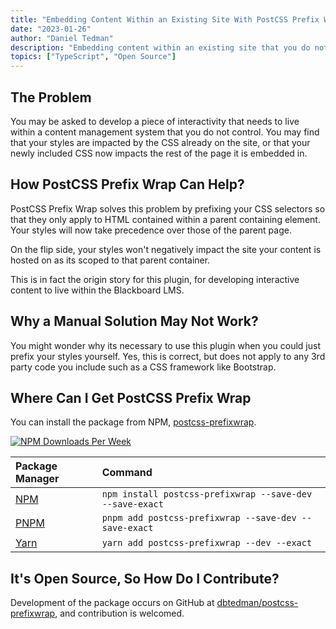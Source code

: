 ```yaml
---
title: "Embedding Content Within an Existing Site With PostCSS Prefix Wrap"
date: "2023-01-26"
author: "Daniel Tedman"
description: "Embedding content within an existing site that you do not control, can be made possible with PostCSS Prefix Wrap, including third party libraries that you do not maintain."
topics: ["TypeScript", "Open Source"]
---
```


## The Problem

You may be asked to develop a piece of interactivity that needs to live within a content management system that you do not control. You may find that your styles are impacted by the CSS already on the site, or that your newly included CSS now impacts the rest of the page it is embedded in.

## How PostCSS Prefix Wrap Can Help?

PostCSS Prefix Wrap solves this problem by prefixing your CSS selectors so that they only apply to HTML contained within a parent containing element. Your styles will now take precedence over those of the parent page.

On the flip side, your styles won't negatively impact the site your content is hosted on as its scoped to that parent container.

This is in fact the origin story for this plugin, for developing interactive content to live within the Blackboard LMS.

## Why a Manual Solution May Not Work?

You might wonder why its necessary to use this plugin when you could just prefix your styles yourself. Yes, this is correct, but does not apply to any 3rd party code you include such as a CSS framework like Bootstrap.

## Where Can I Get PostCSS Prefix Wrap

You can install the package from NPM, [postcss-prefixwrap](https://www.npmjs.com/package/postcss-prefixwrap).

[![NPM Downloads Per Week](https://img.shields.io/npm/dw/postcss-prefixwrap?color=blue&logo=npm&style=for-the-badge)](https://www.npmjs.com/package/postcss-prefixwrap)

| Package Manager                                         | Command                                                  |
| :------------------------------------------------------ | :------------------------------------------------------- |
| [NPM](https://www.npmjs.com/package/postcss-prefixwrap) | `npm install postcss-prefixwrap --save-dev --save-exact` |
| [PNPM](https://pnpm.io)                                 | `pnpm add postcss-prefixwrap --save-dev --save-exact`    |
| [Yarn](https://yarnpkg.com/package/postcss-prefixwrap)  | `yarn add postcss-prefixwrap --dev --exact`              |

## It's Open Source, So How Do I Contribute?

Development of the package occurs on GitHub
at [dbtedman/postcss-prefixwrap](https://github.com/dbtedman/postcss-prefixwrap), and contribution is welcomed.
